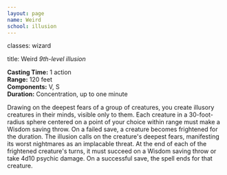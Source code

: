 ```yaml
---
layout: page
name: Weird
school: illusion
---
```

classes: wizard

title: Weird 
_9th-level illusion_ 

**Casting Time:** 1 action    
**Range:** 120 feet   
**Components:** V, S   
**Duration:** Concentration, up to one minute 

Drawing on the deepest fears of a group of creatures, you create illusory creatures in their minds, visible only to them. Each creature in a 30-foot-radius sphere centered on a point of your choice within range must make a Wisdom saving throw. On a failed save, a creature becomes frightened for the duration. The illusion calls on the creature's deepest fears, manifesting its worst nightmares as an implacable threat. At the end of each of the frightened creature's turns, it must succeed on a Wisdom saving throw or take 4d10 psychic damage. On a successful save, the spell ends for that creature. 